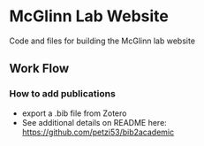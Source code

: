 # McGlinn Lab Website

Code and files for building the McGlinn lab website

## Work Flow 

### How to add publications

* export a .bib file from Zotero
* See additional details on README here: https://github.com/petzi53/bib2academic